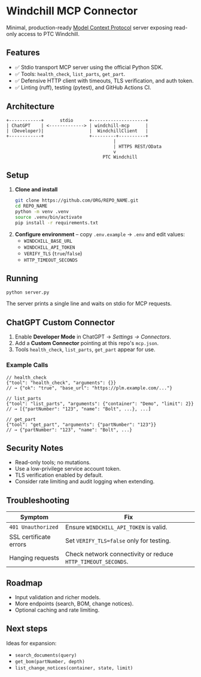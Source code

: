# Windchill MCP Connector

Minimal, production-ready [Model Context Protocol](https://github.com/modelcontextprotocol) server exposing
read-only access to PTC Windchill.

## Features
- ✅ Stdio transport MCP server using the official Python SDK.
- ✅ Tools: `health_check`, `list_parts`, `get_part`.
- ✅ Defensive HTTP client with timeouts, TLS verification, and auth token.
- ✅ Linting (ruff), testing (pytest), and GitHub Actions CI.

## Architecture
```
+------------+      stdio      +--------------------+
| ChatGPT    | <-------------> | windchill-mcp      |
| (Developer)|                 |  WindchillClient   |
+------------+                 +---------+----------+
                                        |
                                        | HTTPS REST/OData
                                        v
                                    PTC Windchill
```

## Setup
1. **Clone and install**
   ```bash
   git clone https://github.com/ORG/REPO_NAME.git
   cd REPO_NAME
   python -m venv .venv
   source .venv/bin/activate
   pip install -r requirements.txt
   ```
2. **Configure environment** – copy `.env.example` → `.env` and edit values:
   - `WINDCHILL_BASE_URL`
   - `WINDCHILL_API_TOKEN`
   - `VERIFY_TLS` (`true`/`false`)
   - `HTTP_TIMEOUT_SECONDS`

## Running
```bash
python server.py
```
The server prints a single line and waits on stdio for MCP requests.

## ChatGPT Custom Connector
1. Enable **Developer Mode** in ChatGPT → *Settings → Connectors*.
2. Add a **Custom Connector** pointing at this repo's `mcp.json`.
3. Tools `health_check`, `list_parts`, `get_part` appear for use.

### Example Calls
```jsonc
// health_check
{"tool": "health_check", "arguments": {}}
// → {"ok": "true", "base_url": "https://plm.example.com/..."}

// list_parts
{"tool": "list_parts", "arguments": {"container": "Demo", "limit": 2}}
// → [{"partNumber": "123", "name": "Bolt", ...}, ...]

// get_part
{"tool": "get_part", "arguments": {"partNumber": "123"}}
// → {"partNumber": "123", "name": "Bolt", ...}
```

## Security Notes
- Read-only tools; no mutations.
- Use a low-privilege service account token.
- TLS verification enabled by default.
- Consider rate limiting and audit logging when extending.

## Troubleshooting
| Symptom | Fix |
|---------|-----|
| `401 Unauthorized` | Ensure `WINDCHILL_API_TOKEN` is valid. |
| SSL certificate errors | Set `VERIFY_TLS=false` only for testing. |
| Hanging requests | Check network connectivity or reduce `HTTP_TIMEOUT_SECONDS`. |

## Roadmap
- Input validation and richer models.
- More endpoints (search, BOM, change notices).
- Optional caching and rate limiting.

## Next steps
Ideas for expansion:
- `search_documents(query)`
- `get_bom(partNumber, depth)`
- `list_change_notices(container, state, limit)`
